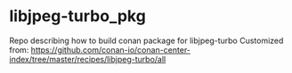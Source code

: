 # libjpeg-turbo_pkg
Repo describing how to build conan package for libjpeg-turbo
Customized from:
https://github.com/conan-io/conan-center-index/tree/master/recipes/libjpeg-turbo/all


